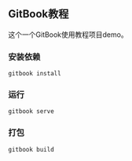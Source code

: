 ## GitBook教程

这个一个GitBook使用教程项目demo。

### 安装依赖

```shell
gitbook install
```

### 运行

```shell
gitbook serve
```

### 打包

```shell
gitbook build
```

